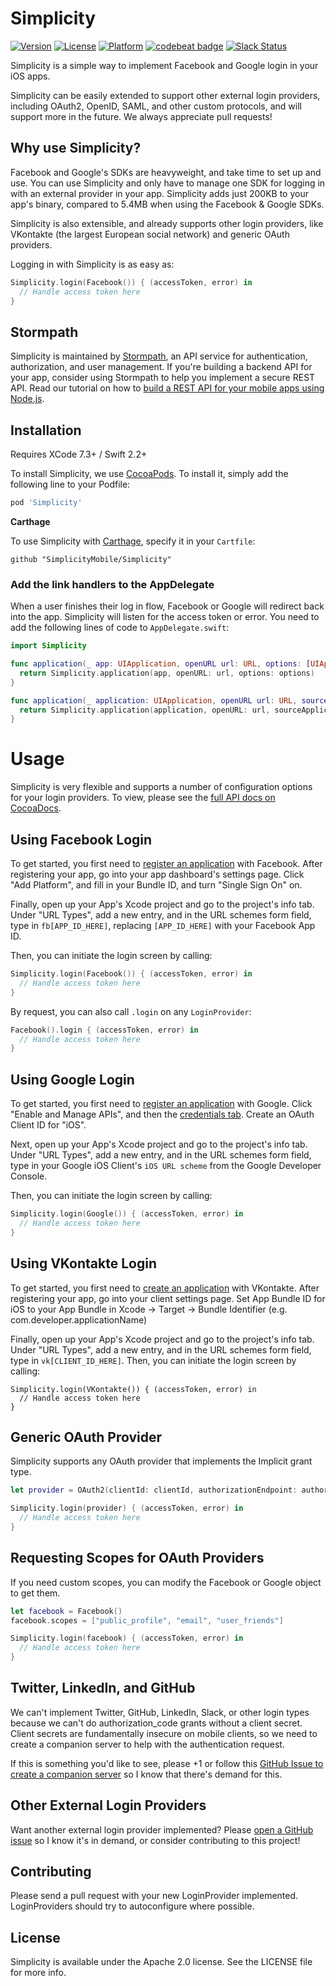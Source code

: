 # Simplicity

[![Version](https://img.shields.io/cocoapods/v/Simplicity.svg?style=flat)](http://cocoapods.org/pods/Simplicity)
[![License](https://img.shields.io/cocoapods/l/Simplicity.svg?style=flat)](http://cocoapods.org/pods/Simplicity)
[![Platform](https://img.shields.io/cocoapods/p/Simplicity.svg?style=flat)](http://cocoapods.org/pods/Simplicity) [![codebeat badge](https://codebeat.co/badges/be32bb87-36e8-47e3-9324-5eae153a4d6d)](https://codebeat.co/projects/github-com-simplicitymobile-simplicity)
[![Slack Status](https://talkstormpath.shipit.xyz/badge.svg)](https://talkstormpath.shipit.xyz)

Simplicity is a simple way to implement Facebook and Google login in your iOS apps. 

Simplicity can be easily extended to support other external login providers, including OAuth2, OpenID, SAML, and other custom protocols, and will support more in the future. We always appreciate pull requests!

## Why use Simplicity?

Facebook and Google's SDKs are heavyweight, and take time to set up and use. You can use Simplicity and only have to manage one SDK for logging in with an external provider in your app. Simplicity adds just 200KB to your app's binary, compared to 5.4MB when using the Facebook & Google SDKs. 

Simplicity is also extensible, and already supports other login providers, like VKontakte (the largest European social network) and generic OAuth providers. 

Logging in with Simplicity is as easy as:

```Swift
Simplicity.login(Facebook()) { (accessToken, error) in
  // Handle access token here
}
```

## Stormpath

Simplicity is maintained by [Stormpath](https://stormpath.com), an API service for authentication, authorization, and user management. If you're building a backend API for your app, consider using Stormpath to help you implement a secure REST API. Read our tutorial on how to [build a REST API for your mobile apps using Node.js](https://stormpath.com/blog/tutorial-build-rest-api-mobile-apps-using-node-js).

## Installation

Requires XCode 7.3+ / Swift 2.2+

To install Simplicity, we use [CocoaPods](http://cocoapods.org). To install it, simply add the following line to your Podfile:

```ruby
pod 'Simplicity'
```

**Carthage**

To use Simplicity with [Carthage](https://github.com/Carthage/Carthage), specify it in your `Cartfile`:

```ogdl
github "SimplicityMobile/Simplicity"
```

### Add the link handlers to the AppDelegate

When a user finishes their log in flow, Facebook or Google will redirect back into the app. Simplicity will listen for the access token or error. You need to add the following lines of code to `AppDelegate.swift`:

```Swift
import Simplicity

func application(_ app: UIApplication, openURL url: URL, options: [UIApplicationOpenURLOptionsKey: Any]) -> Bool {
  return Simplicity.application(app, openURL: url, options: options)
}

func application(_ application: UIApplication, openURL url: URL, sourceApplication: String?, annotation: Any) -> Bool {
  return Simplicity.application(application, openURL: url, sourceApplication: sourceApplication, annotation: annotation)
}
```

# Usage

Simplicity is very flexible and supports a number of configuration options for your login providers. To view, please see the [full API docs on CocoaDocs](http://cocoadocs.org/docsets/Simplicity/). 

## Using Facebook Login
 
To get started, you first need to [register an application](https://developers.facebook.com/?advanced_app_create=true) with Facebook. After registering your app, go into your app dashboard's settings page. Click "Add Platform", and fill in your Bundle ID, and turn "Single Sign On" on.

Finally, open up your App's Xcode project and go to the project's info tab. Under "URL Types", add a new entry, and in the URL schemes form field, type in `fb[APP_ID_HERE]`, replacing `[APP_ID_HERE]` with your Facebook App ID.

Then, you can initiate the login screen by calling:

```Swift
Simplicity.login(Facebook()) { (accessToken, error) in
  // Handle access token here
}
```

By request, you can also call `.login` on any `LoginProvider`: 

```Swift
Facebook().login { (accessToken, error) in
  // Handle access token here
}
```

## Using Google Login

To get started, you first need to [register an application](https://console.developers.google.com/project) with Google. Click "Enable and Manage APIs", and then the [credentials tab](https://console.developers.google.com/apis/credentials). Create an OAuth Client ID for "iOS". 

Next, open up your App's Xcode project and go to the project's info tab. Under "URL Types", add a new entry, and in the URL schemes form field, type in your Google iOS Client's `iOS URL scheme` from the Google Developer Console.

Then, you can initiate the login screen by calling:

```Swift
Simplicity.login(Google()) { (accessToken, error) in
  // Handle access token here
}
```

## Using VKontakte Login

To get started, you first need to [create an application](https://vk.com/dev/) with VKontakte. 
After registering your app, go into your client settings page.
Set App Bundle ID for iOS to your App Bundle in Xcode -> Target -> Bundle Identifier (e.g. com.developer.applicationName)

Finally, open up your App's Xcode project and go to the project's
info tab. Under "URL Types", add a new entry, and in the URL schemes form
field, type in `vk[CLIENT_ID_HERE]`. Then, you can initiate the login
screen by calling:

```
Simplicity.login(VKontakte()) { (accessToken, error) in
  // Handle access token here
}
```

## Generic OAuth Provider

Simplicity supports any OAuth provider that implements the Implicit grant type. 

```Swift
let provider = OAuth2(clientId: clientId, authorizationEndpoint: authorizationEndpoint, redirectEndpoint: redirectEndpoint, grantType: .Implicit)

Simplicity.login(provider) { (accessToken, error) in
  // Handle access token here
}
```

## Requesting Scopes for OAuth Providers

If you need custom scopes, you can modify the Facebook or Google object to get them. 

```Swift
let facebook = Facebook()
facebook.scopes = ["public_profile", "email", "user_friends"]

Simplicity.login(facebook) { (accessToken, error) in
  // Handle access token here
}
```

## Twitter, LinkedIn, and GitHub

We can't implement Twitter, GitHub, LinkedIn, Slack, or other login types because we can't do authorization_code grants without a client secret. Client secrets are fundamentally insecure on mobile clients, so we need to create a companion server to help with the authentication request.

If this is something you'd like to see, please +1 or follow this [GitHub Issue to create a companion server](https://github.com/SimplicityMobile/Simplicity/issues/1) so I know that there's demand for this. 

## Other External Login Providers

Want another external login provider implemented? Please [open a GitHub issue](https://github.com/SimplicityMobile/Simplicity/issues) so I know it's in demand, or consider contributing to this project!

## Contributing

Please send a pull request with your new LoginProvider implemented. LoginProviders should try to autoconfigure where possible. 

## License

Simplicity is available under the Apache 2.0 license. See the LICENSE file for more info.
